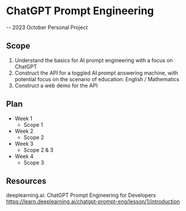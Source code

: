 # ChatGPT Prompt Engineering

-- 2023 October Personal Project

## Scope

1. Understand the basics for AI prompt engineering with a focus on ChatGPT
2. Construct the API for a toggled AI prompt answering machine, with potential focus on the scenario of education: English / Mathematics
3. Construct a web demo for the API

## Plan

- Week 1
  - Scope 1
- Week 2
  - Scope 2
- Week 3
  - Scope 2 & 3
- Week 4
  - Scope 3

## Resources

deeplearning.ai: ChatGPT Prompt Engineering for Developers
https://learn.deeplearning.ai/chatgpt-prompt-eng/lesson/1/introduction


